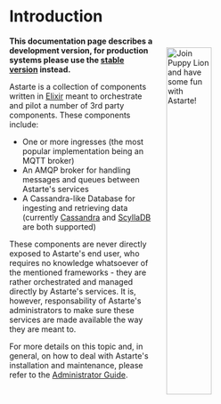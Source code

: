 <!--
Copyright 2018-2022 SECO Mind Srl

SPDX-License-Identifier: Apache-2.0
-->

# Introduction

<img align="right" src="assets/mascot_architecture.svg" style="border:20px solid transparent" alt="Join Puppy Lion and have some fun with Astarte!" width="40%" />

**This documentation page describes a development version, for production systems please use the [stable version](https://docs.astarte-platform.org/latest) instead.**

Astarte is a collection of components written in [Elixir](http://elixir-lang.org/) meant to orchestrate and pilot a number of 3rd party components. These components include:

* One or more ingresses (the most popular implementation being an MQTT broker)
* An AMQP broker for handling messages and queues between Astarte's services
* A Cassandra-like Database for ingesting and retrieving data (currently [Cassandra](http://cassandra.apache.org/) and [ScyllaDB](http://scylladb.com) are both supported)

These components are never directly exposed to Astarte's end user, who requires no knowledge whatsoever of the mentioned frameworks - they are rather orchestrated and managed directly by Astarte's services. It is, however, responsability of Astarte's administrators to make sure these services are made available the way they are meant to.

For more details on this topic and, in general, on how to deal with Astarte's installation and maintenance, please refer to the [Administrator Guide](001-intro_administrator.html).
